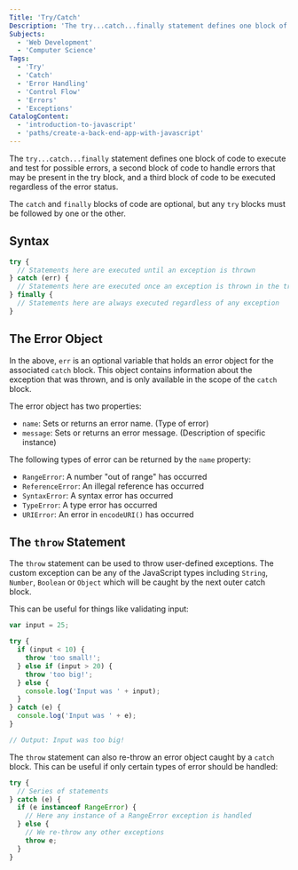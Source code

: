 ```yaml
---
Title: 'Try/Catch'
Description: 'The try...catch...finally statement defines one block of code to execute, a second block of code to be executed if the first block throws an exception, and a third block of code to be executed regardless of the error status. The catch and finally blocks of code are optional, but any try blocks must be followed by one or the other. javascript try { // Statements here are executed until an exception is thrown } catch (err) {'
Subjects:
  - 'Web Development'
  - 'Computer Science'
Tags:
  - 'Try'
  - 'Catch'
  - 'Error Handling'
  - 'Control Flow'
  - 'Errors'
  - 'Exceptions'
CatalogContent:
  - 'introduction-to-javascript'
  - 'paths/create-a-back-end-app-with-javascript'
---
```


The `try...catch...finally` statement defines one block of code to execute and test for possible errors, a second block of code to handle errors that may be present in the try block,
and a third block of code to be executed regardless of the error status.

The `catch` and `finally` blocks of code are optional, but any `try` blocks must be followed by one or the other.

## Syntax

```javascript
try {
  // Statements here are executed until an exception is thrown
} catch (err) {
  // Statements here are executed once an exception is thrown in the try block
} finally {
  // Statements here are always executed regardless of any exception
}
```

## The Error Object

In the above, `err` is an optional variable that holds an error object for the associated `catch` block.
This object contains information about the exception that was thrown, and is only available in the scope of the `catch` block.

The error object has two properties:

- `name`: Sets or returns an error name. (Type of error)
- `message`: Sets or returns an error message. (Description of specific instance)

The following types of error can be returned by the `name` property:

- `RangeError`: A number "out of range" has occurred
- `ReferenceError`: An illegal reference has occurred
- `SyntaxError`: A syntax error has occurred
- `TypeError`: A type error has occurred
- `URIError`: An error in `encodeURI()` has occurred

## The `throw` Statement

The `throw` statement can be used to throw user-defined exceptions. The custom exception can be any of the JavaScript types including `String`, `Number`, `Boolean` or `Object` which will be caught by the next outer catch block.

This can be useful for things like validating input:

```javascript
var input = 25;

try {
  if (input < 10) {
    throw 'too small!';
  } else if (input > 20) {
    throw 'too big!';
  } else {
    console.log('Input was ' + input);
  }
} catch (e) {
  console.log('Input was ' + e);
}

// Output: Input was too big!
```

The `throw` statement can also re-throw an error object caught by a `catch` block. This can be useful if only certain types of error should be handled:

```javascript
try {
  // Series of statements
} catch (e) {
  if (e instanceof RangeError) {
    // Here any instance of a RangeError exception is handled
  } else {
    // We re-throw any other exceptions
    throw e;
  }
}
```
